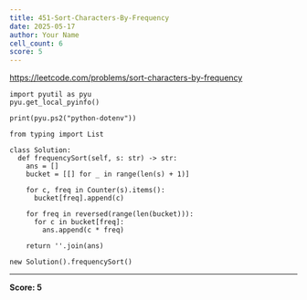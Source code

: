 ```yaml
---
title: 451-Sort-Characters-By-Frequency
date: 2025-05-17
author: Your Name
cell_count: 6
score: 5
---
```


https://leetcode.com/problems/sort-characters-by-frequency


```
import pyutil as pyu
pyu.get_local_pyinfo()
```


```
print(pyu.ps2("python-dotenv"))
```


```
from typing import List
```


```
class Solution:
  def frequencySort(self, s: str) -> str:
    ans = []
    bucket = [[] for _ in range(len(s) + 1)]

    for c, freq in Counter(s).items():
      bucket[freq].append(c)

    for freq in reversed(range(len(bucket))):
      for c in bucket[freq]:
        ans.append(c * freq)

    return ''.join(ans)
```


```
new Solution().frequencySort()
```


---
**Score: 5**